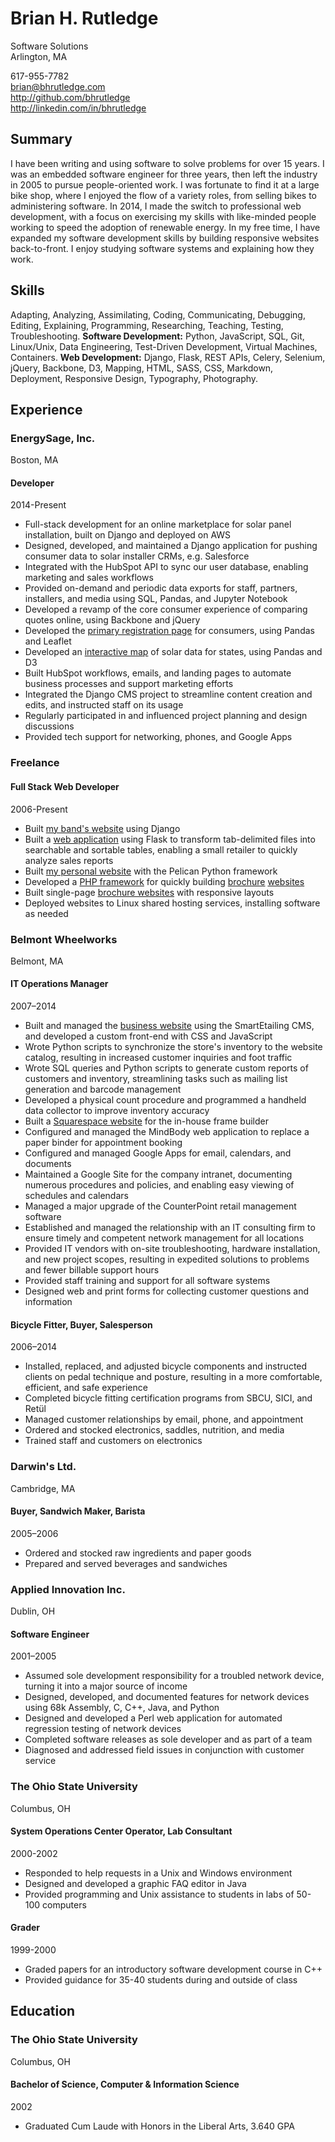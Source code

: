 # Brian H. Rutledge
Software Solutions  
Arlington, MA

617-955-7782  
<brian@bhrutledge.com>  
<http://github.com/bhrutledge>  
<http://linkedin.com/in/bhrutledge>

## Summary

I have been writing and using software to solve problems for over 15 years. I
was an embedded software engineer for three years, then left the industry in
2005 to pursue people-oriented work. I was fortunate to find it at a large bike
shop, where I enjoyed the flow of a variety roles, from selling bikes to
administering software. In 2014, I made the switch to professional web
development, with a focus on exercising my skills with like-minded people
working to speed the adoption of renewable energy. In my free time, I have
expanded my software development skills by building responsive websites
back-to-front. I enjoy studying software systems and explaining how they work.


## Skills

Adapting, Analyzing, Assimilating, Coding, Communicating, Debugging, Editing,
Explaining, Programming, Researching, Teaching, Testing, Troubleshooting.
**Software Development:** Python, JavaScript, SQL, Git, Linux/Unix, Data
Engineering, Test-Driven Development, Virtual Machines, Containers.
**Web Development:** Django, Flask, REST APIs, Celery, Selenium, jQuery,
Backbone, D3, Mapping, HTML, SASS, CSS, Markdown, Deployment, Responsive Design,
Typography, Photography.


## Experience

### EnergySage, Inc.
Boston, MA

#### Developer
2014-Present

- Full-stack development for an online marketplace for solar panel installation,
  built on Django and deployed on AWS
- Designed, developed, and maintained a Django application for pushing consumer
  data to solar installer CRMs, e.g. Salesforce
- Integrated with the HubSpot API to sync our user database, enabling marketing
  and sales workflows
- Provided on-demand and periodic data exports for staff, partners, installers,
  and media using SQL, Pandas, and Jupyter Notebook
- Developed a revamp of the core consumer experience of comparing quotes online,
  using Backbone and jQuery
- Developed the [primary registration page][start] for consumers, using Pandas
  and Leaflet
- Developed an [interactive map][solar] of solar data for states, using Pandas
  and D3
- Built HubSpot workflows, emails, and landing pages to automate business
  processes and support marketing efforts
- Integrated the Django CMS project to streamline content creation and edits,
  and instructed staff on its usage
- Regularly participated in and influenced project planning and design
  discussions
- Provided tech support for networking, phones, and Google Apps


### Freelance

#### Full Stack Web Developer
2006-Present

- Built [my band's website][hth] using Django
- Built a [web application][dsv] using Flask to transform tab-delimited files
  into searchable and sortable tables, enabling a small retailer to quickly
  analyze sales reports
- Built [my personal website][bhr] with the Pelican Python framework
- Developed a [PHP framework][php] for quickly building [brochure][cu]
  [websites][ssr]
- Built single-page [brochure websites][ess] with responsive layouts
- Deployed websites to Linux shared hosting services, installing software as
  needed


### Belmont Wheelworks
Belmont, MA

#### IT Operations Manager
2007–2014

- Built and managed the [business website][ww] using the SmartEtailing CMS, and
  developed a custom front-end with CSS and JavaScript
- Wrote Python scripts to synchronize the store's inventory to the website
  catalog, resulting in increased customer inquiries and foot traffic
- Wrote SQL queries and Python scripts to generate custom reports of customers
  and inventory, streamlining tasks such as mailing list generation and barcode
  management
- Developed a physical count procedure and programmed a handheld data collector
  to improve inventory accuracy
- Built a [Squarespace website][pm] for the in-house frame builder
- Configured and managed the MindBody web application to replace a paper binder
  for appointment booking
- Configured and managed Google Apps for email, calendars, and documents
- Maintained a Google Site for the company intranet, documenting numerous
  procedures and policies, and enabling easy viewing of schedules and calendars
- Managed a major upgrade of the CounterPoint retail management software
- Established and managed the relationship with an IT consulting firm
  to ensure timely and competent network management for all locations
- Provided IT vendors with on-site troubleshooting, hardware installation,
  and new project scopes, resulting in expedited solutions to problems and
  fewer billable support hours
- Provided staff training and support for all software systems
- Designed web and print forms for collecting customer questions and
  information

#### Bicycle Fitter, Buyer, Salesperson
2006–2014

- Installed, replaced, and adjusted bicycle components and instructed clients
  on pedal technique and posture, resulting in a more comfortable, efficient,
  and safe experience
- Completed bicycle fitting certification programs from SBCU, SICI, and Retül
- Managed customer relationships by email, phone, and appointment
- Ordered and stocked electronics, saddles, nutrition, and media
- Trained staff and customers on electronics


### Darwin's Ltd.
Cambridge, MA

#### Buyer, Sandwich Maker, Barista
2005–2006

- Ordered and stocked raw ingredients and paper goods
- Prepared and served beverages and sandwiches


### Applied Innovation Inc.
Dublin, OH

#### Software Engineer
2001–2005

- Assumed sole development responsibility for a troubled network device,
  turning it into a major source of income
- Designed, developed, and documented features for network devices using
  68k Assembly, C, C++, Java, and Python
- Designed and developed a Perl web application for automated regression
  testing of network devices
- Completed software releases as sole developer and as part of a team
- Diagnosed and addressed field issues in conjunction with customer service


### The Ohio State University
Columbus, OH

#### System Operations Center Operator, Lab Consultant
2000-2002

- Responded to help requests in a Unix and Windows environment
- Designed and developed a graphic FAQ editor in Java
- Provided programming and Unix assistance to students in labs of 50-100
  computers

#### Grader
1999-2000

- Graded papers for an introductory software development course in C++
- Provided guidance for 35-40 students during and outside of class


## Education

### The Ohio State University
Columbus, OH

#### Bachelor of Science, Computer & Information Science
2002

- Graduated Cum Laude with Honors in the Liberal Arts, 3.640 GPA



[start]: https://www.energysage.com/market/start/?zip_code=02474
[solar]: http://www.energysage.com/solar-panels/ma/
[dsv]: http://github.com/bhrutledge/dsvbrowser
[hth]: http://github.com/bhrutledge/jahhills.com
[bhr]: http://github.com/bhrutledge/bhrutledge.com
[php]: http://github.com/bhrutledge/debugged-php
[cu]: http://cyclingumbria.com
[ssr]: http://soulshoprecording.com
[ess]: http://elizabethschmerlingscholarship.org
[ww]: http://wheelworks.com
[pm]: http://peter-mooney.com
